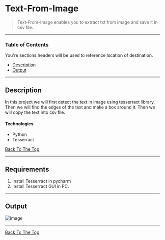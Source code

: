 # Text-From-Image
> Text-From-Image enables you to extract txt from image and save it in csv file.

---

### Table of Contents
You're sections headers will be used to reference location of destination.

- [Description](#description)
- [Output](#Output)


---
## Description
In this project we will first detect the text in image using tesserract library. Then we will find the edges of the text and make a box around it. Then we will copy the text into csv file.
#### Technologies

- Python
- Tesserract

[Back To The Top](#Text-From-Image)

---
## Requirements
1) Install Tesserract in pycharm
2) Install Tesserract GUI in PC.
---

## Output
![image](https://user-images.githubusercontent.com/60354122/100057951-72021d00-2e4e-11eb-8519-83fec1f4d53a.png)

---




[Back To The Top](#Text-From-Image)
